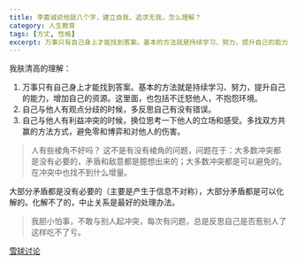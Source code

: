 ```yaml
---
title: 李嘉诚说他就八个字，建立自我，追求无我，怎么理解？
category: 人生教育
tags: [方丈, 性格]
excerpt: 万事只有自己身上才能找到答案。基本的方法就是持续学习、努力，提升自己的能力，增加自己的资源。这里面，也包括不迁怒他人，不抱怨环境。
---
```

我肤清高的理解：

1. 万事只有自己身上才能找到答案。基本的方法就是持续学习、努力，提升自己的能力，增加自己的资源。这里面，也包括不迁怒他人，不抱怨环境。
2. 自己与他人有观点分歧的时候，多反思自己有没有错误。
3. 自己与他人有利益冲突的时候，换位思考一下他人的立场和感受。多找双方共赢的方法方式，避免零和博弈和对他人的伤害。

>人有些棱角不好吗？
这不是有没有棱角的问题，问题在于：大多数冲突都是没有必要的，矛盾和敌意都是臆想出来的；大多数冲突都是可以避免的。 在冲突中也找不到什么增量。

大部分矛盾都是没有必要的（主要是产生于信息不对称），大部分矛盾都是可以化解的。化解不了的，中止关系是最好的处理办法。

>我胆小怕事，不敢与别人起冲突，每次有问题，总是反思自己是否惹别人了
这样吃不了亏。

[雪球讨论](https://xueqiu.com/1955602780/201643434)
